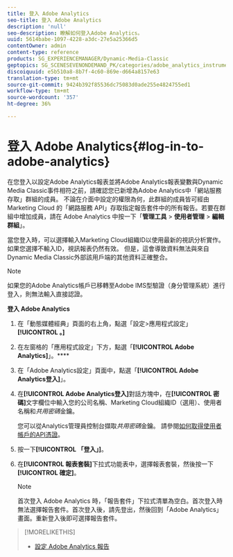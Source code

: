 ```yaml
---
title: 登入 Adobe Analytics
seo-title: 登入 Adobe Analytics
description: 'null'
seo-description: 瞭解如何登入Adobe Analytics。
uuid: 5614babe-1097-4228-a3dc-27e5a25366d5
contentOwner: admin
content-type: reference
products: SG_EXPERIENCEMANAGER/Dynamic-Media-Classic
geptopics: SG_SCENESEVENONDEMAND_PK/categories/adobe_analytics_instrumentation_kit
discoiquuid: e5b510a8-8b7f-4c60-869e-d664a8157e63
translation-type: tm+mt
source-git-commit: 9424b392f85536dc75083d0ade255e4824755ed1
workflow-type: tm+mt
source-wordcount: '357'
ht-degree: 36%

---
```



# 登入 Adobe Analytics{#log-in-to-adobe-analytics}

在您登入以設定Adobe Analytics報表並將Adobe Analytics報表變數與Dynamic Media Classic事件相符之前，請確認您已新增為Adobe Analytics中「網站服務存取」群組的成員。 不論在介面中設定的權限為何，此群組的成員皆可經由 Marketing Cloud 的「網路服務 API」存取指定報告套件中的所有報告。若要在群組中增加成員，請在 Adobe Analytics 中按一下「**管理工具** > **使用者管理** > **編輯群組**」。

當您登入時，可以選擇輸入Marketing Cloud組織ID以使用最新的視訊分析實作。 如果您選擇不輸入ID，視訊報表仍然有效。 但是，這會導致資料無法與來自Dynamic Media Classic外部該用戶端的其他資料正確整合。

>[!NOTE]
>
>如果您的Adobe Analytics帳戶已移轉至Adobe IMS型驗證（身分管理系統）進行登入，則無法輸入直接認證。

**登入 Adobe Analytics**

1. 在「動態媒體經典」頁面的右上角，點選「設定>應用程式設定」**[!UICONTROL 。]**
1. 在左窗格的「應用程式設定」下方，點選「**[!UICONTROL Adobe Analytics]**」。****
1. 在「Adobe Analytics設定」頁面中，點選「**[!UICONTROL Adobe Analytics登入]**」。
1. 在&#x200B;**[!UICONTROL Adobe Analytics登入]**&#x200B;對話方塊中，在&#x200B;**[!UICONTROL 密碼]**&#x200B;文字欄位中輸入您的公司名稱、Marketing Cloud組織ID（選用）、使用者名稱和&#x200B;*共用密碼*&#x200B;金鑰。

   您可以從Analytics管理員控制台擷取&#x200B;*共用密碼*&#x200B;金鑰。 請參閱[如何取得使用者帳戶的API憑證](https://helpx.adobe.com/analytics/kb/how-to-get-api-credentials-for-user-accounts-.html)。

1. 按一下&#x200B;**[!UICONTROL 「登入」]**。
1. 在&#x200B;**[!UICONTROL 報表套裝]**&#x200B;下拉式功能表中，選擇報表套裝，然後按一下&#x200B;**[!UICONTROL 確定]**。

   >[!NOTE]
   >
   >首次登入 Adobe Analytics 時，「報告套件」下拉式清單為空白。首次登入時無法選擇報告套件。首次登入後，請先登出，然後回到「Adobe Analytics」畫面。重新登入後即可選擇報告套件。

>[!MORELIKETHIS]
>
>* [設定 Adobe Analytics 報告](configuring-analytics-reports.md#configuring_adobe_analytics_reports)

